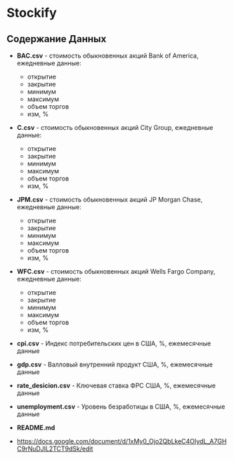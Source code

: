 # Stockify
## Содержание Данных

- **BAC.csv** - стоимость обыкновенных акций Bank of America, ежедневные данные:
  - открытие
  - закрытие
  - минимум
  - максимум 
  - объем торгов
  - изм, %

- **C.csv** - стоимость обыкновенных акций City Group, ежедневные данные:
  - открытие
  - закрытие
  - минимум
  - максимум 
  - объем торгов
  - изм, %

- **JPM.csv** - стоимость обыкновенных акций JP Morgan Chase, ежедневные данные:
  - открытие
  - закрытие
  - минимум
  - максимум 
  - объем торгов
  - изм, %

- **WFC.csv** - стоимость обыкновенных акций Wells Fargo Company, ежедневные данные:
  - открытие
  - закрытие
  - минимум
  - максимум 
  - объем торгов
  - изм, %

- **cpi.csv** - Индекс потребительских цен в США, %, ежемесячные данные

- **gdp.csv** - Валловый внутренний продукт США, %, ежемесячные данные

- **rate_desicion.csv** - Ключевая ставка ФРС США, %, ежемесячные данные

- **unemployment.csv** - Уровень безработицы в США, %, ежемесячные данные

- **README.md**

- https://docs.google.com/document/d/1xMy0_Ojo2QbLkeC4OIydL_A7GHC9rNuDJlL2TCT9dSk/edit
  
